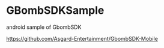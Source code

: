 # GBombSDKSample
android sample of GbombSDK

https://github.com/Asgard-Entertainment/GbombSDK-Mobile
